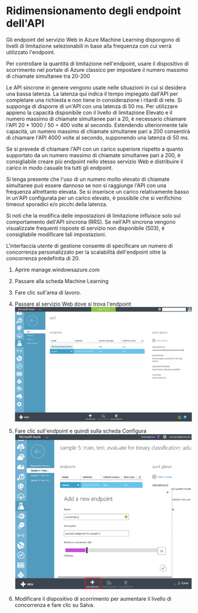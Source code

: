<properties 
	pageTitle="Ridimensionamento degli endpoint dell'API | Microsoft Azure" 
	description="Ridimensionamento degli endpoint del servizio Web in Azure Machine Learning" 
	services="machine-learning"
	documentationCenter="" 
	authors="hiteshmadan" 
	manager="padou" 
	editor=""/>

<tags
	ms.service="machine-learning"
	ms.devlang="multiple"
	ms.topic="article"
	ms.tgt_pltfrm="na"
	ms.workload="tbd" 
	ms.date="05/25/2016"
	ms.author="himad"/>


# Ridimensionamento degli endpoint dell'API

Gli endpoint del servizio Web in Azure Machine Learning dispongono di livelli di limitazione selezionabili in base alla frequenza con cui verrà utilizzato l'endpoint.

Per controllare la quantità di limitazione nell'endpoint, usare il dispositivo di scorrimento nel portale di Azure classico per impostare il numero massimo di chiamate simultanee tra 20-200


Le API sincrone in genere vengono usate nelle situazioni in cui si desidera una bassa latenza. La latenza qui indica il tempo impiegato dall'API per completare una richiesta e non tiene in considerazione i ritardi di rete. Si supponga di disporre di un'API con una latenza di 50 ms. Per utilizzare appieno la capacità disponibile con il livello di limitazione Elevato e il numero massimo di chiamate simultanee pari a 20, è necessario chiamare l'API 20 * 1000 / 50 = 400 volte al secondo. Estendendo ulteriormente tale capacità, un numero massimo di chiamate simultanee pari a 200 consentirà di chiamare l'API 4000 volte al secondo, supponendo una latenza di 50 ms.

Se si prevede di chiamare l'API con un carico superiore rispetto a quanto supportato da un numero massimo di chiamate simultanee pari a 200, è consigliabile creare più endpoint nello stesso servizio Web e distribuire il carico in modo casuale tra tutti gli endpoint.

Si tenga presente che l'uso di un numero molto elevato di chiamate simultanee può essere dannoso se non si raggiunge l'API con una frequenza altrettanto elevata. Se si inserisce un carico relativamente basso in un'API configurata per un carico elevato, è possibile che si verifichino timeout sporadici e/o picchi della latenza.

Si noti che la modifica delle impostazioni di limitazione influisce solo sul comportamento dell'API sincrona (RRS). Se nell'API sincrona vengono visualizzate frequenti risposte di servizio non disponibile (503), è consigliabile modificare tali impostazioni.

L'interfaccia utente di gestione consente di specificare un numero di concorrenza personalizzato per la scalabilità dell'endpoint oltre la concorrenza predefinita di 20.

1. Aprire manage.windowsazure.com
2. Passare alla scheda Machine Learning
3. Fare clic sull'area di lavoro.
4. Passare al servizio Web dove si trova l'endpoint ![Passare al servizio Web](./media/machine-learning-scaling-endpoints/figure-1.png)

5. Fare clic sull'endpoint e quindi sulla scheda Configura ![Passare alla configurazione dell'endpoint](./media/machine-learning-scaling-webservice/machlearn-2.png)


6. Modificare il dispositivo di scorrimento per aumentare il livello di concorrenza e fare clic su Salva.


 

<!---HONumber=AcomDC_0622_2016-->